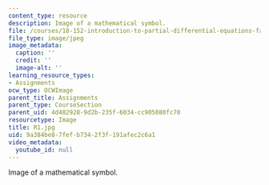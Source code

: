 ```yaml
---
content_type: resource
description: Image of a mathematical symbol.
file: /courses/18-152-introduction-to-partial-differential-equations-fall-2005/9a384be87fefb7342f3f191afec2c6a1_R1.jpg
file_type: image/jpeg
image_metadata:
  caption: ''
  credit: ''
  image-alt: ''
learning_resource_types:
- Assignments
ocw_type: OCWImage
parent_title: Assignments
parent_type: CourseSection
parent_uid: 4d482928-9d2b-235f-6034-cc905080fc70
resourcetype: Image
title: R1.jpg
uid: 9a384be8-7fef-b734-2f3f-191afec2c6a1
video_metadata:
  youtube_id: null
---
```

Image of a mathematical symbol.

